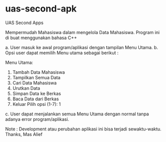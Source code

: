 # uas-second-apk

UAS Second Apps

Mempermudah Mahasiswa dalam mengelola Data Mahasiswa.
Program ini di buat menggunakan bahasa C++

a. User masuk ke awal program/aplikasi dengan tampilan Menu Utama.
b. Opsi user dapat memilih Menu utama sebagai berikut :

Menu Utama:
1. Tambah Data Mahasiswa
2. Tampilkan Semua Data
3. Cari Data Mahasiswa
4. Urutkan Data
5. Simpan Data ke Berkas
6. Baca Data dari Berkas
7. Keluar
Pilih opsi (1-7): 1

c. User dapat menjalankan semua Menu Utama dengan normal tanpa adanya error program/aplikasi.


Note : Development atau perubahan aplikasi ini bisa terjadi sewaktu-waktu.
Thanks,
Mas Alief
